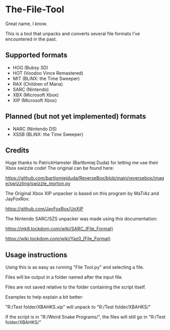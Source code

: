 # The-File-Tool
Great name, I know. 

This is a tool that unpacks and converts several file formats I've encountered in the past.

## Supported formats
- HOG (Bubsy 3D)
- HOT (Voodoo Vince Remastered)
- MIT (BLiNX: the Time Sweeper)
- RAX (Children of Mana)
- SARC (Nintendo)
- XBX (Microsoft Xbox)
- XIP (Microsoft Xbox)

## Planned (but not yet implemented) formats
- NARC (Nintendo DS)
- XSSB (BLiNX: the Time Sweeper)

## Credits
Huge thanks to PatrickHamster (Bartłomiej Duda) for letting me use their Xbox swizzle code! The original can be found here:

https://github.com/bartlomiejduda/ReverseBox/blob/main/reversebox/image/swizzling/swizzle_morton.py


The Original Xbox XIP unpacker is based on this program by MaTiAz and JayFoxRox:

https://github.com/JayFoxRox/UnXiP


The Nintendo SARC/SZS unpacker was made using this documentation:

https://mk8.tockdom.com/wiki/SARC_(File_Format)

https://wiki.tockdom.com/wiki/Yaz0_(File_Format)


## Usage instructions
Using this is as easy as running "File Tool.py" and selecting a file.

Files will be output in a folder named after the input file. 

Files are not saved relative to the folder containing the script itself.

Examples to help explain a bit better:

"R:/Test folder/XBAHKS.xip" will unpack to "R:/Test folder/XBAHKS/"

If the script is in "R:/Weird Snake Programs/", the files will still go in "R:/Test folder/XBAHKS/"
